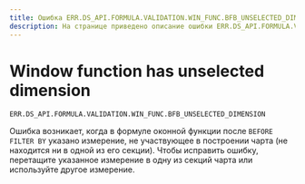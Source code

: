 ```yaml
---
title: Ошибка ERR.DS_API.FORMULA.VALIDATION.WIN_FUNC.BFB_UNSELECTED_DIMENSION
description: На странице приведено описание ошибки ERR.DS_API.FORMULA.VALIDATION.WIN_FUNC.BFB_UNSELECTED_DIMENSION.
---
```


# Window function has unselected dimension

`ERR.DS_API.FORMULA.VALIDATION.WIN_FUNC.BFB_UNSELECTED_DIMENSION`

Ошибка возникает, когда в формуле оконной функции после `BEFORE FILTER BY` указано измерение, не участвующее в построении чарта (не находится ни в одной из его секции).
Чтобы исправить ошибку, перетащите указанное измерение в одну из секций чарта или используйте другое измерение.
